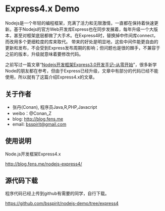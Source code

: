 Express4.x Demo
==============================

Nodejs是一个年轻的编程框架，充满了活力和无限激情，一直都在保持着快速更新。基于Nodejs的官方Web开发库Express也在同步发展着，每年升级一个大版本，甚至对框架底层都做了大手术。在Express4时，替换掉中件间库connect，而改用多个更细粒度的库来取代。
带来的好处是明显地，这些中间件能更自由的更新和发布，不会受到Express发布周期的影响；但问题也是很的棘手，不兼容于之前的版本，升级就意味着要修改代码。

之前写过一篇文章“[Nodejs开发框架Express3.0开发手记–从零开始](http://blog.fens.me/nodejs-express3/)”，很多新学Node的朋友都在参考，但由于Express已经升级，文章中有部分的代码已经不能使用，所以就有了这篇介绍Express4.x的文章。

关于作者
----------------------

* 张丹(Conan), 程序员Java,R,PHP,Javacript
* weibo：@Conan_Z
* blog: http://blog.fens.me
* email: bsspirit@gmail.com

使用说明
----------------------

Node.js开发框架Express4.x

http://blog.fens.me/nodejs-express4/

源代码下载
----------------------

程序代码已经上传到github有需要的同学，自行下载。

https://github.com/bsspirit/nodejs-demo/tree/express4
